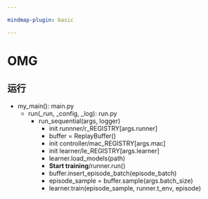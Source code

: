 ```yaml
---

mindmap-plugin: basic

---
```


# OMG

## 运行
- my_main(): main.py
    - run(_run, _config, _log): run.py
        - run_sequential(args, logger)
            - init runnner/r_REGISTRY[args.runner]
            - buffer = ReplayBuffer()
            - init controller/mac_REGISTRY[args.mac]
            - init learner/le_REGISTRY[args.learner]
            - learner.load_models(path)
            - **Start training**/runner.run()
            - buffer.insert_episode_batch(episode_batch)
            - episode_sample = buffer.sample(args.batch_size)
            - learner.train(episode_sample, runner.t_env, episode)